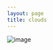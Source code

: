 ```yaml
---
layout: page
title: clouds
---
```

![image](https://www.flickr.com/photos/homocumulus/albums/72177720315353567)
